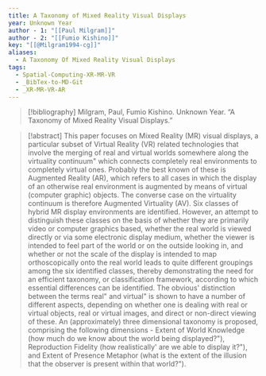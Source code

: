 ```yaml
---
title: A Taxonomy of Mixed Reality Visual Displays
year: Unknown Year
author - 1: "[[Paul Milgram]]"
author - 2: "[[Fumio Kishino]]"
key: "[[@Milgram1994-cg]]"
aliases:
  - A Taxonomy Of Mixed Reality Visual Displays
tags:
  - Spatial-Computing-XR-MR-VR
  - _BibTex-to-MD-Git
  - _XR-MR-VR-AR
---
```


> [!bibliography]
> Milgram, Paul, Fumio Kishino. Unknown Year. “A Taxonomy of Mixed Reality Visual Displays.” 

> [!abstract]
> This paper focuses on Mixed Reality (MR) visual displays, a particular subset of Virtual Reality (VR) related technologies that involve the merging of real and virtual worlds somewhere along the virtuality continuum" which connects completely real environments to completely virtual ones. Probably the best known of these is Augmented Reality (AR), which refers to all cases in which the display of an otherwise real environment is augmented by means of virtual (computer graphic) objects. The converse case on the virtuality continuum is therefore Augmented Virtuality (AV). Six classes of hybrid MR display environments are identified. However, an attempt to distinguish these classes on the basis of whether they are primarily video or computer graphics based, whether the real world is viewed directly or via some electronic display medium, whether the viewer is intended to feel part of the world or on the outside looking in, and whether or not the scale of the display is intended to map orthoscopically onto the real world leads to quite different groupings among the six identified classes, thereby demonstrating the need for an efficient taxonomy, or classification framework, according to which essential differences can be identified. The obvious' distinction between the terms real" and virtual" is shown to have a number of different aspects, depending on whether one is dealing with real or virtual objects, real or virtual images, and direct or non-direct viewing of these. An (approximately) three dimensional taxonomy is proposed, comprising the following dimensions -  Extent of World Knowledge (how much do we know about the world being displayed?"), Reproduction Fidelity (how realistically' are we able to display it?"), and Extent of Presence Metaphor (what is the extent of the illusion that the observer is present within that world?").